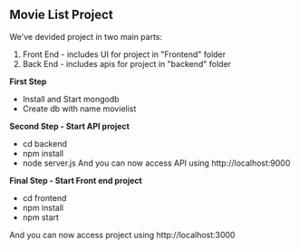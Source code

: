 ## Movie List Project

We've devided project in two main parts:
1) Front End - includes UI for project in "Frontend" folder
2) Back End -  includes apis for project in "backend" folder

**First Step**
-  Install and Start mongodb
-  Create db with name movielist

**Second Step - Start API project**
- cd backend 
- npm install 
- node server.js
And you can now access API using http://localhost:9000

**Final Step -  Start Front end project**
- cd frontend 
- npm install 
- npm start

And you can now access project using http://localhost:3000